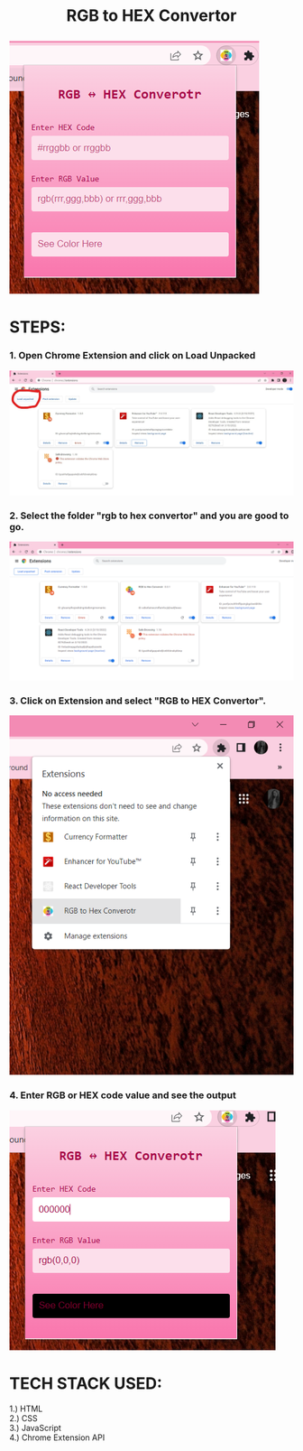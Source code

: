 # <p align="center">RGB to HEX Convertor</p>
<img alt="logo" src="image/1.png">

# STEPS:
### 1. Open Chrome Extension and click on Load Unpacked
<img src ="image/a.jpg">

### 2. Select the folder "rgb to hex convertor" and you are good to go.
<img src ="image/b.png">

### 3. Click on Extension and select "RGB to HEX Convertor".
<img src="image/c.png">

### 4. Enter RGB or HEX code value and see the output
<img src="image/2.png">
  
# TECH STACK USED:
  1.) HTML <br>
  2.) CSS <br>
  3.) JavaScript <br>
  4.) Chrome Extension API




